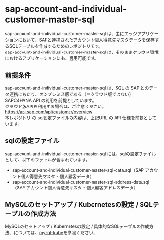# sap-account-and-individual-customer-master-sql
sap-account-and-individual-customer-master-sql は、主にエッジアプリケーションにおいて、SAPと連携されたアカウント個人得意先マスタデータを保存するSQLテーブルを作成するためのレポジトリです。  
sap-account-and-individual-customer-master-sql は、そのままクラウド環境におけるアプリケーションにも、適用可能です。   

## 前提条件  
sap-account-and-individual-customer-master-sql は、SQL の SAP とのデータ連携にあたり、オンプレミス版である（＝クラウド版ではない）SAPC4HANA API の利用を前提としています。  
クラウド版APIを利用する場合は、ご注意ください。  
https://api.sap.com/api/customer/overview  
本レポジトリ の sql設定ファイルの内容は、上記URL の API 仕様を前提としています。  

## sqlの設定ファイル

sap-account-and-individual-customer-master-sql には、sqlの設定ファイルとして、以下のファイルが含まれています。  
 
* sap-account-and-individual-customer-master-sql-data.sql（SAP アカウント個人得意先マスタ - 個人顧客データ）  
* sap-account-and-individual-customer-master-sql-address-data.sql（SAP アカウント個人得意先マスタ - 個人顧客アドレスデータ）  


## MySQLのセットアップ / Kubernetesの設定 / SQLテーブルの作成方法  

MySQLのセットアップ / Kubernetesの設定 / 具体的なSQLテーブルの作成方法、については、[mysql-kube](https://github.com/latonaio/mysql-kube)を参照ください。  
